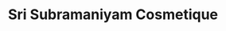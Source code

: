 ---
title: "Sri Subramaniyam Cosmetique"
url: /combs-la-ville/sri-subramaniyam-cosmetique/
shop: Kosmetik
---